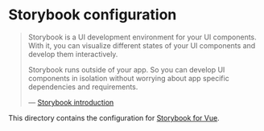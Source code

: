 # Storybook configuration

> Storybook is a UI development environment for your UI components. With it, you can visualize different states of your UI components and develop them interactively.
>
> Storybook runs outside of your app. So you can develop UI components in isolation without worrying about app specific dependencies and requirements.
>
> — [Storybook introduction](https://storybook.js.org/basics/introduction/)

This directory contains the configuration for [Storybook for Vue](https://storybook.js.org/basics/guide-vue/#docs-content).
